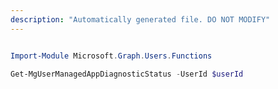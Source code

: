 ```yaml
---
description: "Automatically generated file. DO NOT MODIFY"
---
```


```powershell

Import-Module Microsoft.Graph.Users.Functions

Get-MgUserManagedAppDiagnosticStatus -UserId $userId

```